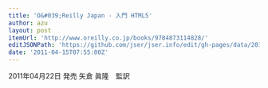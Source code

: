```yaml
---
title: 'O&#039;Reilly Japan - 入門 HTML5'
author: azu
layout: post
itemUrl: 'http://www.oreilly.co.jp/books/9784873114828/'
editJSONPath: 'https://github.com/jser/jser.info/edit/gh-pages/data/2011/04/index.json'
date: '2011-04-15T07:55:00Z'
---
```

2011年04月22日 発売
矢倉 眞隆　監訳
